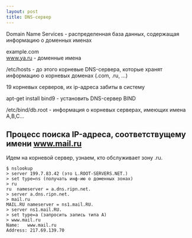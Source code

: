 ```yaml
---
layout: post
title: DNS-сервер
---
```


Domain Name Services - распределенная база
данных, содержащая информацию о доменных именах

example.com \
www.ya.ru   - доменные имена

/etc/hosts - до этого
корневые DNS-сервера, которые хранят 
информацию о корневых доменах (.com, .ru, ...)

19 корневых серверов, их ip-адреса забиты
в систему

apt-get install bind9 - установить DNS-сервер
BIND

/etc/bind/db.root - информация о корневых 
серверах, имеющих имена A,B,C...

## Процесс поиска IP-адреса, соответствущему имени www.mail.ru
Идем на корневой сервер, узнаем, кто обслуживает зону .ru.
```
$ nslookup
> server 199.7.83.42 (это L.ROOT-SERVERS.NET.)
> set type=ns (получать инф-ию о доменных зонах)
> ru
ru	nameserver = a.dns.ripn.net.
> server a.dns.ripn.net.
> mail.ru
MAIL.RU	nameserver = ns1.mail.RU.
> server ns1.mail.RU.
> set type=a (запросить запись типа A)
> www.mail.ru
Name:	www.mail.ru
Address: 217.69.139.70
```


